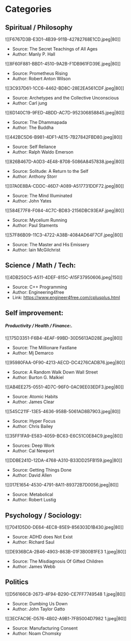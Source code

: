 
# Categories
## **Spiritual / Philosophy**

![[F6767D3B-E3D1-4B39-911B-42782768E1CD.jpeg|80]]
- Source: The Secret Teachings of All Ages
- Author: Manly P. Hall

![[8F60F881-BBD1-4510-9A2B-F1DB961FD39E.jpeg|80]]
- Source: Prometheus Rising
- Author: Robert Anton Wilson

![[3C937D61-1CC6-4462-BD8C-28E2EA561CDF.jpeg|80]]
- Source: Archetypes and the Collective Unconscious
- Author: Carl jung

![[6D140C19-9FED-4BDD-AC7D-952306858845.jpeg|80]]
- Source: The Dhammapada
- Author: The Buddha

![[442BC5D6-B981-4DF1-AE15-7B27842FBD80.jpeg|80]]
- Source: Self Reliance
- Author: Ralph Waldo Emerson

![[826B467D-A0D3-4E48-8708-5086A8457838.jpeg|80]]
- Source: Solitude: A Return to the Self
- Author: Anthony Storr

![[07A0E8BA-CDDC-46D7-A089-A517731DDF72.jpeg|80]]
- Source: The Mind Illuminated 
- Author: John Yates

![[584E77F8-F084-4C7C-BD83-2156DBC93EAF.jpeg|80]]
- Source: Mycelium Running
- Author: Paul Staments

![[57F86B09-11C3-4722-A38B-4084AD64F7CF.jpeg|80]]
- Source: The Master and His Emissery
- Author: Iain McGilchrist

## **Science / Math / Tech:**

![[4DB250C5-A511-4DEF-815C-A15F37950606.jpeg|150]]
- Source: C++ Programming
- Author: Engineering4free
- Link: https://www.engineer4free.com/cplusplus.html

## **Self improvement:**
##### **Productivity / Health / Finance:**.

![[175D3351-F6B4-4EAF-99BD-30D5613AD28E.jpeg|80]]
- Source: The Millionare Fastlane
- Author: Mj Demarco

![[95980FAA-0F90-4213-AECD-DC4276CADB76.jpeg|80]]
- Source: A Random Walk Down Wall Street
- Author: Burton G. Malkiel

![[AB4EE275-0551-4D7C-96F0-0AC9EE03EDF3.jpeg|80]]
- Source: Atomic Habits
- Author: James Clear

![[545C211F-13E5-4636-958B-5061AD8B7903.jpeg|80]]
- Source: Hyper Focus
- Author: Chris Bailey

![[35FF1FA9-E583-4059-BC63-E6C51C0E84C9.jpeg|80]]
- Sources: Deep Work
- Author: Cal Newport

![[DDBE241D-12DA-4768-A310-B33DD25FB159.jpeg|80]]
- Source: Getting Things Done
- Author: David Allen

![[017E1654-4530-4791-8A11-89372B7D0056.jpeg|80]]
- Source: Metabolical
- Author: Robert Lustig

## **Psychology / Sociology:**

![[7041D5D0-DE64-4EC8-85E9-856303D1B430.jpeg|80]]
- Source: ADHD does Not Exist
- Author: Richard Saul

![[DE936BCA-2B46-4903-863B-01F3B00B1FE3 1.jpeg|80]]
- Source: The Misdiagnosis Of Gifted Children
- Author: James Webb

## Politics

![[D56166C8-2673-4F94-B290-CE7FF7749548 1.jpeg|80]]
- Source: Dumbing Us Down
- Author: John Taylor Gatto

![[3ECFAC9E-D576-4B02-A9B1-7FB5004D7982 1.jpeg|80]]
- Source: Manufacturing Consent
- Author: Noam Chomsky 




